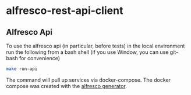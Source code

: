 # alfresco-rest-api-client

## Alfresco Api
To use the alfresco api (in particular, before tests) in the local environment run the following from a bash shell (if you use Window, you can use git-bash for convenience)
```bash
make run-api
```

The command will pull up services via docker-compose. The docker compose was created with the [alfresco generator](https://github.com/Alfresco/alfresco-docker-installer).
